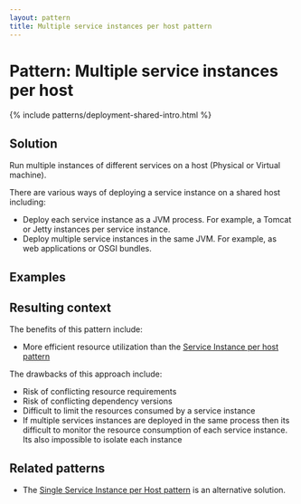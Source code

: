 ```yaml
---
layout: pattern
title: Multiple service instances per host pattern
---
```


# Pattern: Multiple service instances per host

{% include patterns/deployment-shared-intro.html %}

## Solution

Run multiple instances of different services on a host (Physical or Virtual machine).

There are various ways of deploying a service instance on a shared host including:

* Deploy each service instance as a JVM process. For example, a Tomcat or Jetty instances per service instance.
* Deploy multiple service instances in the same JVM. For example, as web applications or OSGI bundles.

## Examples

## Resulting context

The benefits of this pattern include:

* More efficient resource utilization than the [Service Instance per host pattern](single-service-per-host.html)

The drawbacks of this approach include:

* Risk of conflicting resource requirements
* Risk of conflicting dependency versions
* Difficult to limit the resources consumed by a service instance
* If multiple services instances are deployed in the same process then its difficult to monitor the resource consumption of each service instance.
Its also impossible to isolate each instance

## Related patterns

* The [Single Service Instance per Host pattern](single-service-per-host.html) is an alternative solution.

